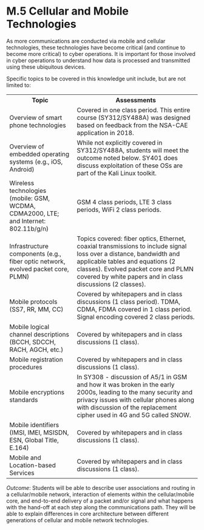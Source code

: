 # M.5 Cellular and Mobile Technologies

As more communications are conducted via mobile and cellular
technologies, these technologies have become critical (and continue to
become more critical) to cyber operations. It is important for those
involved in cyber operations to understand how data is processed and
transmitted using these ubiquitous devices.

Specific topics to be covered in this knowledge unit include, but are
not limited to:

<table>
	<tbody>
		<tr>
			<th>Topic</th><th>Assessments</th>
		</tr>
		<tr>
			<td>Overview of smart phone technologies</td>
			<td>Covered in one class period. This entire course (SY312/SY488A) was designed based on feedback from the NSA-CAE application in 2018.</td>
		</tr>
		<tr>
			<td>Overview of embedded operating systems (e.g., iOS, Android)</td>
			<td>While not explicitly covered in SY312/SY488A, students will meet the outcome noted below. SY401 does discuss exploitation of these OSs are part of the Kali Linux toolkit.</td>
		</tr>
		<tr>
			<td>Wireless technologies (mobile: GSM, WCDMA, CDMA2000, LTE; and Internet: 802.11b/g/n)</td>
			<td>GSM 4 class periods, LTE 3 class periods, WiFi 2 class periods.</td>
		</tr>
		<tr>
			<td>Infrastructure components (e.g., fiber optic network, evolved packet core, PLMN)</td>
			<td>Topics covered: fiber optics, Ethernet, coaxial transmissions to include signal loss over a distance, bandwidth and applicable tables and equations (2 classes). Evolved packet core and PLMN covered by white papers and in class discussions (2 classes).</td>
		</tr>
		<tr>
			<td>Mobile protocols (SS7, RR, MM, CC)</td>
			<td>Covered by whitepapers and in class discussions (1 class period). TDMA, CDMA, FDMA covered in 1 class period. Signal encoding covered 2 class periods.</td>
		</tr>
		<tr>
			<td>Mobile logical channel descriptions (BCCH, SDCCH, RACH, AGCH, etc.)</td>
			<td>Covered by whitepapers and in class discussions (1 class).</td>
		</tr>
		<tr>
			<td>Mobile registration procedures</td>
			<td>Covered by whitepapers and in class discussions (1 class).</td>
		</tr>
		<tr>
			<td>Mobile encryptions standards</td>
			<td>In SY308 - discussion of A5/1 in GSM and how it was broken in the early 2000s, leading to the many security and privacy issues with cellular phones along with discussion of the replacement cipher used in 4G and 5G called SNOW.</td>
		</tr>
		<tr>
			<td>Mobile identifiers (IMSI, IMEI, MSISDN, ESN, Global Title, E.164)</td>
			<td>Covered by whitepapers and in class discussions (1 class).</td>
		</tr>
		<tr>
			<td>Mobile and Location-based Services</td>
			<td>Covered by whitepapers and in class discussions (1 class).</td>
		</tr>
	</tbody>
</table>

*Outcome*: Students will be able to describe user associations and
routing in a cellular/mobile network, interaction of elements within the
cellular/mobile core, and end-to-end delivery of a packet and/or signal
and what happens with the hand-off at each step along the communications
path. They will be able to explain differences in core architecture
between different generations of cellular and mobile network
technologies.

